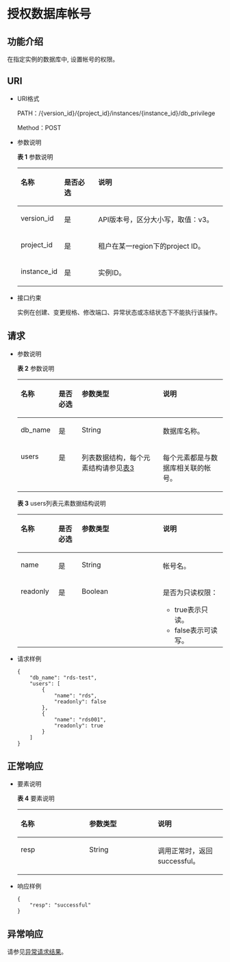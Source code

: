 # 授权数据库帐号<a name="rds_06_0013"></a>

## 功能介绍<a name="section4850156117316"></a>

在指定实例的数据库中, 设置帐号的权限。

## URI<a name="section28961517113719"></a>

-   URI格式

    PATH：/\{version\_id\}/\{project\_id\}/instances/\{instance\_id\}/db\_privilege

    Method：POST


-   参数说明

    **表 1**  参数说明

    <a name="table4657088"></a>
    <table><thead align="left"><tr id="row60083059"><th class="cellrowborder" valign="top" width="20.93%" id="mcps1.2.4.1.1"><p id="p34889605"><a name="p34889605"></a><a name="p34889605"></a>名称</p>
    </th>
    <th class="cellrowborder" valign="top" width="16.6%" id="mcps1.2.4.1.2"><p id="p7485743"><a name="p7485743"></a><a name="p7485743"></a>是否必选</p>
    </th>
    <th class="cellrowborder" valign="top" width="62.470000000000006%" id="mcps1.2.4.1.3"><p id="p2365466"><a name="p2365466"></a><a name="p2365466"></a>说明</p>
    </th>
    </tr>
    </thead>
    <tbody><tr id="row64758146151954"><td class="cellrowborder" valign="top" width="20.93%" headers="mcps1.2.4.1.1 "><p id="p56082523152018"><a name="p56082523152018"></a><a name="p56082523152018"></a>version_id</p>
    </td>
    <td class="cellrowborder" valign="top" width="16.6%" headers="mcps1.2.4.1.2 "><p id="p46390478152018"><a name="p46390478152018"></a><a name="p46390478152018"></a>是</p>
    </td>
    <td class="cellrowborder" valign="top" width="62.470000000000006%" headers="mcps1.2.4.1.3 "><p id="p66641275152018"><a name="p66641275152018"></a><a name="p66641275152018"></a>API版本号，区分大小写，取值：v3。</p>
    </td>
    </tr>
    <tr id="row57385070"><td class="cellrowborder" valign="top" width="20.93%" headers="mcps1.2.4.1.1 "><p id="p17679057"><a name="p17679057"></a><a name="p17679057"></a>project_id</p>
    </td>
    <td class="cellrowborder" valign="top" width="16.6%" headers="mcps1.2.4.1.2 "><p id="p22717550"><a name="p22717550"></a><a name="p22717550"></a>是</p>
    </td>
    <td class="cellrowborder" valign="top" width="62.470000000000006%" headers="mcps1.2.4.1.3 "><p id="p28182251"><a name="p28182251"></a><a name="p28182251"></a>租户在某一region下的project ID。</p>
    </td>
    </tr>
    <tr id="row2864326155157"><td class="cellrowborder" valign="top" width="20.93%" headers="mcps1.2.4.1.1 "><p id="p41557789155220"><a name="p41557789155220"></a><a name="p41557789155220"></a>instance_id</p>
    </td>
    <td class="cellrowborder" valign="top" width="16.6%" headers="mcps1.2.4.1.2 "><p id="p10737742155220"><a name="p10737742155220"></a><a name="p10737742155220"></a>是</p>
    </td>
    <td class="cellrowborder" valign="top" width="62.470000000000006%" headers="mcps1.2.4.1.3 "><p id="p64450739155220"><a name="p64450739155220"></a><a name="p64450739155220"></a>实例ID。</p>
    </td>
    </tr>
    </tbody>
    </table>

-   接口约束

    实例在创建、变更规格、修改端口、异常状态或冻结状态下不能执行该操作。


## 请求<a name="section3074340117316"></a>

-   参数说明

    **表 2**  参数说明

    <a name="table52869820"></a>
    <table><thead align="left"><tr id="row50931783"><th class="cellrowborder" valign="top" width="18.4%" id="mcps1.2.5.1.1"><p id="p31833731"><a name="p31833731"></a><a name="p31833731"></a>名称</p>
    </th>
    <th class="cellrowborder" valign="top" width="11.25%" id="mcps1.2.5.1.2"><p id="p206005625412"><a name="p206005625412"></a><a name="p206005625412"></a>是否必选</p>
    </th>
    <th class="cellrowborder" valign="top" width="39.519999999999996%" id="mcps1.2.5.1.3"><p id="p28395444"><a name="p28395444"></a><a name="p28395444"></a>参数类型</p>
    </th>
    <th class="cellrowborder" valign="top" width="30.830000000000002%" id="mcps1.2.5.1.4"><p id="p18329666"><a name="p18329666"></a><a name="p18329666"></a>说明</p>
    </th>
    </tr>
    </thead>
    <tbody><tr id="row8307988"><td class="cellrowborder" valign="top" width="18.4%" headers="mcps1.2.5.1.1 "><p id="p1858451"><a name="p1858451"></a><a name="p1858451"></a>db_name</p>
    </td>
    <td class="cellrowborder" valign="top" width="11.25%" headers="mcps1.2.5.1.2 "><p id="p7601756115418"><a name="p7601756115418"></a><a name="p7601756115418"></a>是</p>
    </td>
    <td class="cellrowborder" valign="top" width="39.519999999999996%" headers="mcps1.2.5.1.3 "><p id="p16316838"><a name="p16316838"></a><a name="p16316838"></a>String</p>
    </td>
    <td class="cellrowborder" valign="top" width="30.830000000000002%" headers="mcps1.2.5.1.4 "><p id="p16706408"><a name="p16706408"></a><a name="p16706408"></a>数据库名称。</p>
    </td>
    </tr>
    <tr id="row8363115055317"><td class="cellrowborder" valign="top" width="18.4%" headers="mcps1.2.5.1.1 "><p id="p1736313503535"><a name="p1736313503535"></a><a name="p1736313503535"></a>users</p>
    </td>
    <td class="cellrowborder" valign="top" width="11.25%" headers="mcps1.2.5.1.2 "><p id="p460156125417"><a name="p460156125417"></a><a name="p460156125417"></a>是</p>
    </td>
    <td class="cellrowborder" valign="top" width="39.519999999999996%" headers="mcps1.2.5.1.3 "><p id="p9363195010532"><a name="p9363195010532"></a><a name="p9363195010532"></a>列表数据结构，每个元素结构请参见<a href="#table1531087569">表3</a></p>
    </td>
    <td class="cellrowborder" valign="top" width="30.830000000000002%" headers="mcps1.2.5.1.4 "><p id="p11363550115314"><a name="p11363550115314"></a><a name="p11363550115314"></a>每个元素都是与数据库相关联的帐号。</p>
    </td>
    </tr>
    </tbody>
    </table>

    **表 3**  users列表元素数据结构说明

    <a name="table1531087569"></a>
    <table><thead align="left"><tr id="row105768135615"><th class="cellrowborder" valign="top" width="18.32%" id="mcps1.2.5.1.1"><p id="p85828155618"><a name="p85828155618"></a><a name="p85828155618"></a>名称</p>
    </th>
    <th class="cellrowborder" valign="top" width="11.33%" id="mcps1.2.5.1.2"><p id="p1697122414554"><a name="p1697122414554"></a><a name="p1697122414554"></a>是否必选</p>
    </th>
    <th class="cellrowborder" valign="top" width="39.519999999999996%" id="mcps1.2.5.1.3"><p id="p176119813563"><a name="p176119813563"></a><a name="p176119813563"></a>参数类型</p>
    </th>
    <th class="cellrowborder" valign="top" width="30.830000000000002%" id="mcps1.2.5.1.4"><p id="p12636825617"><a name="p12636825617"></a><a name="p12636825617"></a>说明</p>
    </th>
    </tr>
    </thead>
    <tbody><tr id="row14665811567"><td class="cellrowborder" valign="top" width="18.32%" headers="mcps1.2.5.1.1 "><p id="p66718855616"><a name="p66718855616"></a><a name="p66718855616"></a>name</p>
    </td>
    <td class="cellrowborder" valign="top" width="11.33%" headers="mcps1.2.5.1.2 "><p id="p797112415517"><a name="p797112415517"></a><a name="p797112415517"></a>是</p>
    </td>
    <td class="cellrowborder" valign="top" width="39.519999999999996%" headers="mcps1.2.5.1.3 "><p id="p206818115618"><a name="p206818115618"></a><a name="p206818115618"></a>String</p>
    </td>
    <td class="cellrowborder" valign="top" width="30.830000000000002%" headers="mcps1.2.5.1.4 "><p id="p970168155619"><a name="p970168155619"></a><a name="p970168155619"></a>帐号名。</p>
    </td>
    </tr>
    <tr id="row571118165617"><td class="cellrowborder" valign="top" width="18.32%" headers="mcps1.2.5.1.1 "><p id="p157598125610"><a name="p157598125610"></a><a name="p157598125610"></a>readonly</p>
    </td>
    <td class="cellrowborder" valign="top" width="11.33%" headers="mcps1.2.5.1.2 "><p id="p6971124195510"><a name="p6971124195510"></a><a name="p6971124195510"></a>是</p>
    </td>
    <td class="cellrowborder" valign="top" width="39.519999999999996%" headers="mcps1.2.5.1.3 "><p id="p67517813561"><a name="p67517813561"></a><a name="p67517813561"></a>Boolean</p>
    </td>
    <td class="cellrowborder" valign="top" width="30.830000000000002%" headers="mcps1.2.5.1.4 "><p id="p9771162415515"><a name="p9771162415515"></a><a name="p9771162415515"></a>是否为只读权限：</p>
    <a name="ul442313289555"></a><a name="ul442313289555"></a><ul id="ul442313289555"><li>true表示只读。</li><li>false表示可读写。</li></ul>
    </td>
    </tr>
    </tbody>
    </table>


-   请求样例

    ```
    {
        "db_name": "rds-test",
        "users": [
            {
                "name": "rds",
                "readonly": false
            },
            {
                "name": "rds001",
                "readonly": true
            }
        ]
    }
    ```


## 正常响应<a name="section28521534113742"></a>

-   要素说明

    **表 4**  要素说明

    <a name="table32267243"></a>
    <table><thead align="left"><tr id="row9230088"><th class="cellrowborder" valign="top" width="33.33333333333333%" id="mcps1.2.4.1.1"><p id="p9439626"><a name="p9439626"></a><a name="p9439626"></a>名称</p>
    </th>
    <th class="cellrowborder" valign="top" width="33.33333333333333%" id="mcps1.2.4.1.2"><p id="p26412257"><a name="p26412257"></a><a name="p26412257"></a>参数类型</p>
    </th>
    <th class="cellrowborder" valign="top" width="33.33333333333333%" id="mcps1.2.4.1.3"><p id="p59018101"><a name="p59018101"></a><a name="p59018101"></a>说明</p>
    </th>
    </tr>
    </thead>
    <tbody><tr id="row15736877"><td class="cellrowborder" valign="top" width="33.33333333333333%" headers="mcps1.2.4.1.1 "><p id="p66727538"><a name="p66727538"></a><a name="p66727538"></a>resp</p>
    </td>
    <td class="cellrowborder" valign="top" width="33.33333333333333%" headers="mcps1.2.4.1.2 "><p id="p36221483"><a name="p36221483"></a><a name="p36221483"></a>String</p>
    </td>
    <td class="cellrowborder" valign="top" width="33.33333333333333%" headers="mcps1.2.4.1.3 "><p id="p48259009"><a name="p48259009"></a><a name="p48259009"></a>调用正常时，返回successful。</p>
    </td>
    </tr>
    </tbody>
    </table>


-   响应样例

    ```
    {
        "resp": "successful"
    }
    ```


## 异常响应<a name="section51597550"></a>

请参见[异常请求结果](null.md)。

